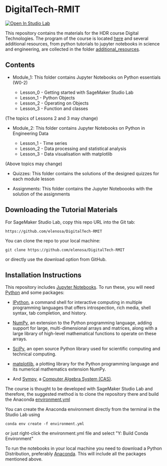 # DigitalTech-RMIT

[![Open In Studio Lab](https://studiolab.sagemaker.aws/studiolab.svg)](https://studiolab.sagemaker.aws/import/github/elenosa/DigitalTech-RMIT/blob/main/README.md)  

This repository contains the materials for the HDR course Digital Technologies. The program of the course is located [here](./program.md) and several additional resources, from python tutorials to jupyter notebooks in science and engineering, are collected in the folder [additional_resources](./additional_resources).

## Contents

- Module_1: This folder contains Jupyter Notebooks on Python essentials (W0-2)  

    - Lesson_0 - Getting started with SageMaker Studio Lab
    - Lesson_1 - Python Objects
    - Lesson_2 - Operating on Objects
    - Lesson_3 - Function and classes  
  
(The topics of Lessons 2 and 3 may change)
 
- Module_2: This folder contains Jupyter Notebooks on Python in Engineering Data  

    - Lesson_1 - Time series
    - Lesson_2 - Data processing and statistical analysis
    - Lesson_3 - Data visualisation with matplotlib  


(Above topics may change)  

- Quizzes: This folder contains the solutions of the designed quizzes for each module lesson

- Assignments: This folder contains the Jupyter Noteboooks with the solution of the assignments 

## Downloading the Tutorial Materials

For SageMaker Studio Lab, copy this repo URL into the Git tab:

    https://github.com/elenosa/DigitalTech-RMIT

You can clone the repo to your local machine:

    git clone https://github.com/elenosa/DigitalTech-RMIT  

or directly use the download option from GitHub.

## Installation Instructions

This repository includes [Jupyter Notebooks](https://jupyter.org/). To run these, you will need [Python](https://www.python.org/) and some packages:

- [IPython](http://ipython.org/), a command shell for interactive computing in multiple programming languages that offers introspection, rich media, shell syntax, tab completion, and history.

- [NumPy](http://www.numpy.org/), an extension to the Python programming language, adding support for large, multi-dimensional arrays and matrices, along with a large library of high-level mathematical functions to operate on these arrays.

- [SciPy](http://www.scipy.org/), an open source Python library used for scientific computing and technical computing.

- [matplotlib](http://matplotlib.org/),  a plotting library for the Python programming language and its numerical mathematics extension NumPy.

- And [Sympy](http://www.sympy.org/), a [Computer Algebra System (CAS)](https://en.wikipedia.org/wiki/Computer_algebra_system). 

The course is thought to be developed with SageMaker Studio Lab and therefore, the suggested method is to clone the repository there and build the Anaconda [environment.yml](./environment.yml)  

You can create the Anaconda environment directly from the terminal in the Studio Lab using  

    conda env create -f environment.yml

or just right-click the environment.yml file and select "Y: Build Conda Environment"  

To run the notebooks in your local machine you need to download a Python Distribution, preferably [Anaconda](https://www.continuum.io/downloads). This will include all the packages mentioned above.


